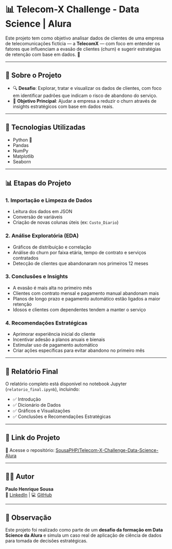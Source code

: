 # 📊 Telecom-X Challenge - Data Science | Alura

Este projeto tem como objetivo analisar dados de clientes de uma empresa de telecomunicações fictícia — a **TelecomX** — com foco em entender os fatores que influenciam a evasão de clientes (churn) e sugerir estratégias de retenção com base em dados. 🚀

---

## 📁 Sobre o Projeto

- 🔍 **Desafio**: Explorar, tratar e visualizar os dados de clientes, com foco em identificar padrões que indicam o risco de abandono do serviço.
- 🎯 **Objetivo Principal**: Ajudar a empresa a reduzir o churn através de insights estratégicos com base em dados reais.

---

## 🧰 Tecnologias Utilizadas

- Python 🐍
- Pandas
- NumPy
- Matplotlib
- Seaborn
---

## 📊 Etapas do Projeto

### 1. **Importação e Limpeza de Dados**
- Leitura dos dados em JSON
- Conversão de variáveis
- Criação de novas colunas úteis (ex: `Custo_Diario`)

### 2. **Análise Exploratória (EDA)**
- Gráficos de distribuição e correlação
- Análise do churn por faixa etária, tempo de contrato e serviços contratados
- Detecção de clientes que abandonaram nos primeiros 12 meses

### 3. **Conclusões e Insights**
- A evasão é mais alta no primeiro mês
- Clientes com contrato mensal e pagamento manual abandonam mais
- Planos de longo prazo e pagamento automático estão ligados a maior retenção
- Idosos e clientes com dependentes tendem a manter o serviço

### 4. **Recomendações Estratégicas**
- Aprimorar experiência inicial do cliente
- Incentivar adesão a planos anuais e bienais
- Estimular uso de pagamento automático
- Criar ações específicas para evitar abandono no primeiro mês

---

## 📄 Relatório Final

O relatório completo está disponível no notebook Jupyter (`relatorio_final.ipynb`), incluindo:

- ✅ Introdução
- ✅ Dicionário de Dados
- ✅ Gráficos e Visualizações
- ✅ Conclusões e Recomendações Estratégicas

---

## 📎 Link do Projeto

🔗 Acesse o repositório: [SousaPHP/Telecom-X-Challenge-Data-Science-Alura](https://github.com/SousaPHP/Telecom-X-Challenge-Data-Science-Alura)

---

## 🙋‍♂️ Autor

**Paulo Henrique Sousa**  
📧 [LinkedIn](https://www.linkedin.com/in/sousaphp) | 💻 [GitHub](https://github.com/SousaPHP)

---

## 📌 Observação

Este projeto foi realizado como parte de um **desafio da formação em Data Science da Alura** e simula um caso real de aplicação de ciência de dados para tomada de decisões estratégicas.

